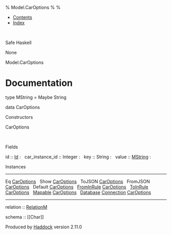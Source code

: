% Model.CarOptions
% 
% 

-   [Contents](index.html)
-   [Index](doc-index.html)

 

Safe Haskell

None

Model.CarOptions

Documentation
=============

type MString = Maybe String

data CarOptions

Constructors

CarOptions

 

Fields

id :: [Id](Model-General.html#t:Id)
:    
car\_instance\_id :: Integer
:    
key :: String
:    
value :: [MString](Model-CarOptions.html#t:MString)
:    

Instances

  ------------------------------------------------------------------------------------------------------------------------------------------------ ---
  Eq [CarOptions](Model-CarOptions.html#t:CarOptions)                                                                                               
  Show [CarOptions](Model-CarOptions.html#t:CarOptions)                                                                                             
  ToJSON [CarOptions](Model-CarOptions.html#t:CarOptions)                                                                                           
  FromJSON [CarOptions](Model-CarOptions.html#t:CarOptions)                                                                                         
  Default [CarOptions](Model-CarOptions.html#t:CarOptions)                                                                                          
  [FromInRule](Data-InRules.html#t:FromInRule) [CarOptions](Model-CarOptions.html#t:CarOptions)                                                     
  [ToInRule](Data-InRules.html#t:ToInRule) [CarOptions](Model-CarOptions.html#t:CarOptions)                                                         
  [Mapable](Model-General.html#t:Mapable) [CarOptions](Model-CarOptions.html#t:CarOptions)                                                          
  [Database](Model-General.html#t:Database) [Connection](Data-SqlTransaction.html#t:Connection) [CarOptions](Model-CarOptions.html#t:CarOptions)    
  ------------------------------------------------------------------------------------------------------------------------------------------------ ---

relation :: [RelationM](Data-Relation.html#t:RelationM)

schema :: [[Char]]

Produced by [Haddock](http://www.haskell.org/haddock/) version 2.11.0
